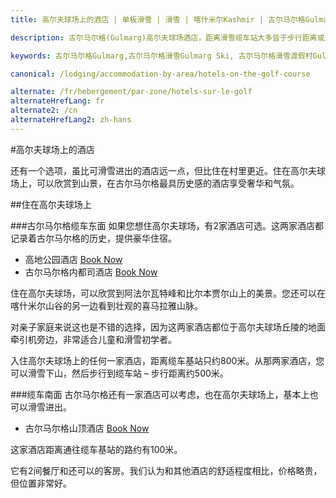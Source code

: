 ```yaml
---
title: 高尔夫球场上的酒店 | 单板滑雪 | 滑雪 | 喀什米尔Kashmir | 古尔马尔格Gulmarg | 印度India | Skigulmarg.com

description: 古尔马尔格(Gulmarg)高尔夫球场酒店，距离滑雪缆车站大多皆于步行距离或近距离滑雪路程内 - 这里提供您许多优质酒店供您的喜马拉雅(Himalaya)滑雪之旅做选择。

keywords: 古尔马尔格Gulmarg,古尔马尔格滑雪Gulmarg Ski, 古尔马尔格滑雪渡假村Gulmarg Ski Resort, 喀什米尔滑雪Skiing in the Himalayas, 印度滑雪Skiing in India, 喜马拉雅Himalaya, 喀什米尔Kashmir, Skigulmarg.com

canonical: /lodging/accommodation-by-area/hotels-on-the-golf-course

alternate: /fr/hebergement/par-zone/hotels-sur-le-golf
alternateHrefLang: fr
alternate2: /cn
alternateHrefLang2: zh-hans
---
```


#高尔夫球场上的酒店

还有一个选项，虽比可滑雪进出的酒店远一点，但比住在村里更近。住在高尔夫球场上，可以欣赏到山景，在古尔马尔格最具历史感的酒店享受奢华和气氛。

##住在高尔夫球场上

###古尔马尔格缆车东面
如果您想住高尔夫球场，有2家酒店可选。这两家酒店都记录着古尔马尔格的历史，提供豪华住宿。

+ 高地公园酒店 [Book Now](https://www.agoda.com/partners/partnersearch.aspx?pcs=1&cid=1650708&hl=en&hid=5235643&target=_blank&classes=lodging-button)
+ 古尔马尔格内都司酒店 [Book Now](https://www.agoda.com/partners/partnersearch.aspx?pcs=1&cid=1650708&hl=en&hid=300390&target=_blank&classes=lodging-button)

住在高尔夫球场，可以欣赏到阿法尔瓦特峰和比尔本贾尔山上的美景。您还可以在喀什米尔山谷的另一边看到壮观的喜马拉雅山脉。

对亲子家庭来说这也是不错的选择，因为这两家酒店都位于高尔夫球场丘陵的地面牵引机旁边，非常适合儿童和滑雪初学者。

入住高尔夫球场上的任何一家酒店，距离缆车基站只约800米。从那两家酒店，您可以滑雪下山，然后步行到缆车站 – 步行距离约500米。

###缆车南面
古尔马尔格还有一家酒店可以考虑，也在高尔夫球场上，基本上也可以滑雪进出。

+ 古尔马尔格山顶酒店 [Book Now](https://www.agoda.com/partners/partnersearch.aspx?pcs=1&cid=1650708&hl=en&hid=2085900&target=_blank&classes=lodging-button)

这家酒店距离通往缆车基站的路约有100米。

它有2间餐厅和还可以的客房。我们认为和其他酒店的舒适程度相比，价格略贵，但位置非常好。
